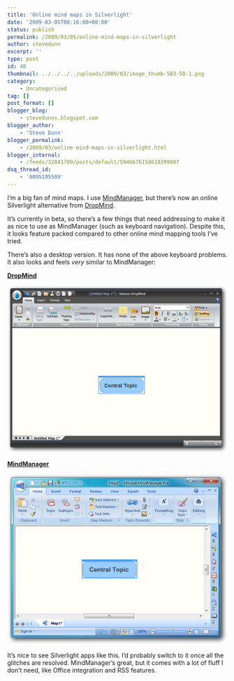 ```yaml
---
title: 'Online mind maps in Silverlight'
date: '2009-03-05T08:16:00+00:00'
status: publish
permalink: /2009/03/05/online-mind-maps-in-silverlight
author: stevedunn
excerpt: ''
type: post
id: 48
thumbnail: ../../../../uploads/2009/03/image_thumb-5B3-5D-1.png
category:
    - Uncategorised
tag: []
post_format: []
blogger_blog:
    - stevedunns.blogspot.com
blogger_author:
    - 'Steve Dunn'
blogger_permalink:
    - /2009/03/online-mind-maps-in-silverlight.html
blogger_internal:
    - /feeds/32841709/posts/default/5946676158618399087
dsq_thread_id:
    - '8095195509'
---
```

I’m a big fan of mind maps. I use [MindManager](http://www.mindjet.com/), but there’s now an online Silverlight alternative from [DropMind](http://dropmind.com/).

It’s currently in beta, so there’s a few things that need addressing to make it as nice to use as MindManager (such as keyboard navigation). Despite this, it looks feature packed compared to other online mind mapping tools I’ve tried.

There’s also a desktop version. It has none of the above keyboard problems. It also looks and feels *very* similar to MindManager:

**<u>DropMind</u>**

[![image](../../../../uploads/2009/03/image_thumb-5B3-5D-1.png "image")](/wp-content/uploads/2009/03/image_thumb-5B3-5D-1.png)

**<u>MindManager</u>**

[![image](../../../../uploads/2009/03/image_thumb-5B10-5D.png "image")](/wp-content/uploads/2009/03/image_thumb-5B10-5D.png)

It’s nice to see Silverlight apps like this. I’d probably switch to it once all the glitches are resolved. MindManager’s great, but it comes with a lot of fluff I don’t need, like Office integration and RSS features.
